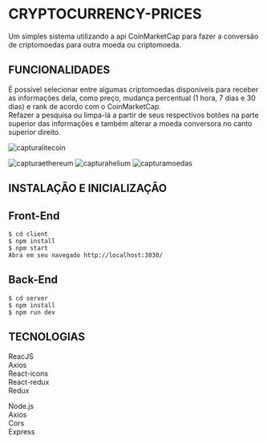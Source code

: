 # CRYPTOCURRENCY-PRICES

Um simples sistema utilizando a api CoinMarketCap para fazer a conversão de criptomoedas para outra moeda ou criptomoeda.

## FUNCIONALIDADES
 É possível selecionar entre algumas criptomoedas disponíveis para receber as informações dela, como preço, mudança percentual (1 hora, 7 dias e 30 dias) e rank de acordo com o CoinMarketCap. \
 Refazer a pesquisa ou limpa-lá a partir de seus respectivos botões na parte superior das informações e também alterar a moeda conversora no canto superior direito.
 
![capturalitecoin](https://user-images.githubusercontent.com/87040048/149999480-4f5c5ab6-4d57-4c67-b123-24f8bf4da9bb.png)

![capturaethereum](https://user-images.githubusercontent.com/87040048/149999529-6ead90cc-6a42-4333-b120-0d28a3ede9e0.png) 
![capturahelium](https://user-images.githubusercontent.com/87040048/149999542-27aeaef9-08ee-4fe1-8c4f-d85669e6764e.png) 
![capturamoedas](https://user-images.githubusercontent.com/87040048/149999547-d30cdd4a-6009-4f1b-a9c4-db191045ac14.png)


## INSTALAÇÃO E INICIALIZAÇÃO
  ## Front-End
    $ cd client
    $ npm install
    $ npm start
    Abra em seu navegado http://localhost:3030/
  ## Back-End
    $ cd server
    $ npm install
    $ npm run dev

## TECNOLOGIAS
  ReacJS\
    Axios\
    React-icons\
    React-redux\
    Redux
   
  Node.js\
    Axios\
    Cors\
    Express
